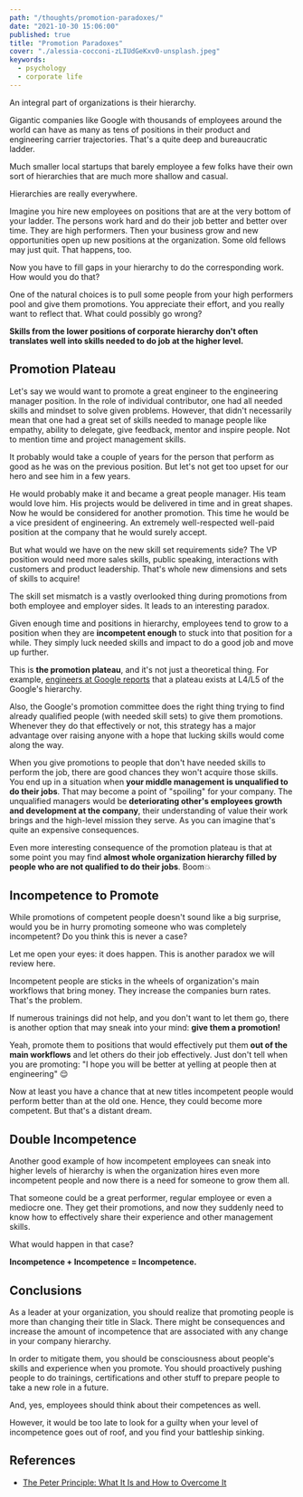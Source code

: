 ```yaml
---
path: "/thoughts/promotion-paradoxes/"
date: "2021-10-30 15:06:00"
published: true
title: "Promotion Paradoxes"
cover: "./alessia-cocconi-zLIUdGeKxv0-unsplash.jpeg"
keywords:
  - psychology
  - corporate life
---
```


An integral part of organizations is their hierarchy. 

Gigantic companies like Google with thousands of employees around the world can have as many 
as tens of positions in their product and engineering carrier trajectories.
That's a quite deep and bureaucratic ladder.

Much smaller local startups that barely employee a few folks have their own sort of hierarchies that are much more shallow and casual.

Hierarchies are really everywhere.

Imagine you hire new employees on positions that are at the very bottom of your ladder. 
The persons work hard and do their job better and better over time. They are high performers.
Then your business grow and new opportunities open up new positions at the organization. 
Some old fellows may just quit. That happens, too.

Now you have to fill gaps in your hierarchy to do the corresponding work. How would you do that?

One of the natural choices is to pull some people from your high performers pool and give them promotions. 
You appreciate their effort, and you really want to reflect that. What could possibly go wrong?

**Skills from the lower positions of corporate hierarchy don't often translates well into skills needed to do job at the higher level.**

## Promotion Plateau

Let's say we would want to promote a great engineer to the engineering manager position. In the role of individual contributor,
one had all needed skills and mindset to solve given problems. However, that didn't necessarily mean that one had a great
set of skills needed to manage people like empathy, ability to delegate, give feedback, mentor and inspire people. 
Not to mention time and project management skills.

It probably would take a couple of years for the person that perform as good as he was on the previous position.
But let's not get too upset for our hero and see him in a few years.

He would probably make it and became a great people manager. 
His team would love him. His projects would be delivered in time and in great shapes.
Now he would be considered for another promotion. This time he would be a vice president of engineering. 
An extremely well-respected well-paid position at the company that he would surely accept.

But what would we have on the new skill set requirements side? 
The VP position would need more sales skills, public speaking, interactions with customers and product leadership.
That's whole new dimensions and sets of skills to acquire!

The skill set mismatch is a vastly overlooked thing during promotions from both employee and employer sides. 
It leads to an interesting paradox. 

Given enough time and positions in hierarchy, 
employees tend to grow to a position when they are **incompetent enough** to stuck into that position for a while.
They simply luck needed skills and impact to do a good job and move up further. 

This is **the promotion plateau**, and it's not just a theoretical thing. 
For example, [engineers at Google reports](https://www.quora.com/I-have-been-at-Google-for-7-years-and-still-an-L5-Is-this-above-average-Should-I-look-around-for-more-ambitious-projects-to-advance-my-career) that a plateau exists at L4/L5 of the Google's hierarchy.

Also, the Google's promotion committee does the right thing trying to find already qualified people (with needed skill sets) to give them promotions.
Whenever they do that effectively or not, this strategy has a major advantage over raising anyone with a hope that lucking skills would come along the way.

When you give promotions to people that don't have needed skills to perform the job, there are good chances they won't acquire those skills.
You end up in a situation when **your middle management is unqualified to do their jobs**. That may become a point of "spoiling" for your company.
The unqualified managers would be **deteriorating other's employees growth and development at the company**, their understanding of value their work brings and the high-level mission they serve.
As you can imagine that's quite an expensive consequences.

Even more interesting consequence of the promotion plateau is that at some point you may 
find **almost whole organization hierarchy filled by people who are not qualified to do their jobs**. Boom💥 

## Incompetence to Promote 

While promotions of competent people doesn't sound like a big surprise, 
would you be in hurry promoting someone who was completely incompetent? Do you think this is never a case?

Let me open your eyes: it does happen. This is another paradox we will review here.

Incompetent people are sticks in the wheels of organization's main workflows that bring money. 
They increase the companies burn rates. That's the problem. 

If numerous trainings did not help, and you don't want to let them go,
there is another option that may sneak into your mind: **give them a promotion!**

Yeah, promote them to positions that would effectively put them **out of the main workflows** and let others do their job effectively.
Just don't tell when you are promoting: "I hope you will be better at yelling at people then at engineering" 😌

Now at least you have a chance that at new titles incompetent people would perform better than at the old one. 
Hence, they could become more competent. But that's a distant dream.

## Double Incompetence

Another good example of how incompetent employees can sneak into higher levels of hierarchy 
is when the organization hires even more incompetent people and now there is a need for someone to grow them all.

That someone could be a great performer, regular employee or even a mediocre one. 
They get their promotions, and now they suddenly need to know 
how to effectively share their experience and other management skills.

What would happen in that case?

**Incompetence + Incompetence = Incompetence.**

## Conclusions

As a leader at your organization, you should realize that promoting people is more than changing their title in Slack. 
There might be consequences and increase the amount of incompetence that are associated with any change in your company hierarchy.

In order to mitigate them, you should be consciousness about people's skills and experience when you promote.
You should proactively pushing people to do trainings, certifications and other stuff to prepare people to take a new role in a future.

And, yes, employees should think about their competences as well.

However, it would be too late to look for a guilty when your level of incompetence goes out of roof, and you find your battleship sinking.

## References

- [The Peter Principle: What It Is and How to Overcome It](https://www.investopedia.com/terms/p/peter-principle.asp)
